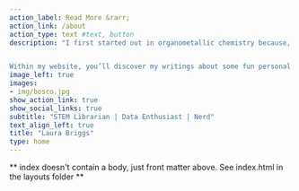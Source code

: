 ```yaml
---
action_label: Read More &rarr;
action_link: /about
action_type: text #text, button
description: "I first started out in organometallic chemistry because, let’s face it, liquid nitrogen is endlessly cool at any age. Later, I spent some time in a few Canadian universities as an academic science and engineering librarian. My fascination with data science stems from the joy of vigorously shaking a dataset and watching the story fall out. I'm also actively involved in the workingline German Shepherd Dog (GSD) community, with a lifelong interest in the breed's health data. This focus is reflected in some of the presentations found on this website. I think that using real datasets in student learning creates opportunities for more authentic learning experiences. This all makes total sense once you meet me.


Within my website, you’ll discover my writings about some fun personal projects I’ve worked on. You’ll also find links to presentations I’ve given. In my presentations, I always try to include a reflective element because I think it’s important to discuss the choices I’ve made."
image_left: true
images:
- img/bosco.jpg
show_action_link: true
show_social_links: true
subtitle: "STEM Librarian | Data Enthusiast | Nerd"
text_align_left: true
title: "Laura Briggs"
type: home
---
```


** index doesn't contain a body, just front matter above.
See index.html in the layouts folder **

